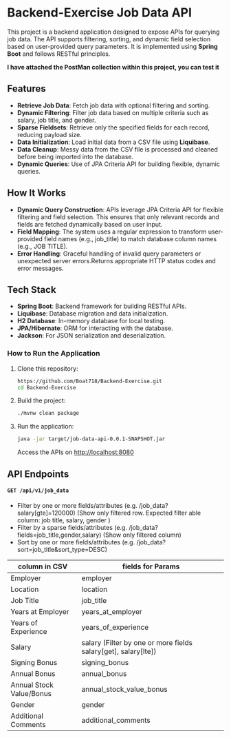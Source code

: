 # Backend-Exercise Job Data API

This project is a backend application designed to expose APIs for querying job data. 
The API supports filtering, sorting, and dynamic field selection based on user-provided query parameters.
It is implemented using **Spring Boot** and follows RESTful principles.

**I have attached the PostMan collection within this project, you can test it**

## Features
- **Retrieve Job Data**: Fetch job data with optional filtering and sorting.
- **Dynamic Filtering**: Filter job data based on multiple criteria such as salary, job title, and gender.
- **Sparse Fieldsets**: Retrieve only the specified fields for each record, reducing payload size.
- **Data Initialization**: Load initial data from a CSV file using **Liquibase**.
- **Data Cleanup**: Messy data from the CSV file is processed and cleaned before being imported into the database.
- **Dynamic Queries**: Use of JPA Criteria API for building flexible, dynamic queries.

## How It Works
- **Dynamic Query Construction**: APIs leverage JPA Criteria API for flexible filtering and field selection.
This ensures that only relevant records and fields are fetched dynamically based on user input.
- **Field Mapping**: The system uses a regular expression to transform user-provided field names (e.g., job_title) to match database column names (e.g., JOB TITLE).
- **Error Handling**: Graceful handling of invalid query parameters or unexpected server errors.Returns appropriate HTTP status codes and error messages.

## **Tech Stack**

- **Spring Boot**: Backend framework for building RESTful APIs.
- **Liquibase**: Database migration and data initialization.
- **H2 Database**: In-memory database for local testing.
- **JPA/Hibernate**: ORM for interacting with the database.
- **Jackson**: For JSON serialization and deserialization.

### **How to Run the Application**

1. Clone this repository:
    ```bash
    https://github.com/Boat718/Backend-Exercise.git
    cd Backend-Exercise
    ```

2. Build the project:
    ```bash
    ./mvnw clean package
    ```

3. Run the application:
    ```bash
    java -jar target/job-data-api-0.0.1-SNAPSHOT.jar
    ```

    Access the APIs on [http://localhost:8080](http://localhost:8080)

## API Endpoints
#### **`GET /api/v1/job_data`**
- Filter by one or more fields/attributes (e.g. /job_data?salary[gte]=120000) (Show only filtered row. Expected filter able column: job title, salary, gender )
- Filter by a sparse fields/attributes (e.g. /job_data?fields=job_title,gender,salary) (Show only filtered column)
- Sort by one or more fields/attributes (e.g. /job_data?sort=job_title&sort_type=DESC)
  
| column in CSV | fields for Params |
| ------ | ------ |
| Employer | employer |
| Location | location |
| Job Title | job_title |
| Years at Employer | years_at_employer |
| Years of Experience| years_of_experience |
| Salary | salary (Filter by one or more fields salary[get], salary[lte]) |
| Signing Bonus | signing_bonus |
| Annual Bonus | annual_bonus |
| Annual Stock Value/Bonus | annual_stock_value_bonus |
| Gender | gender |
| Additional Comments | additional_comments |

